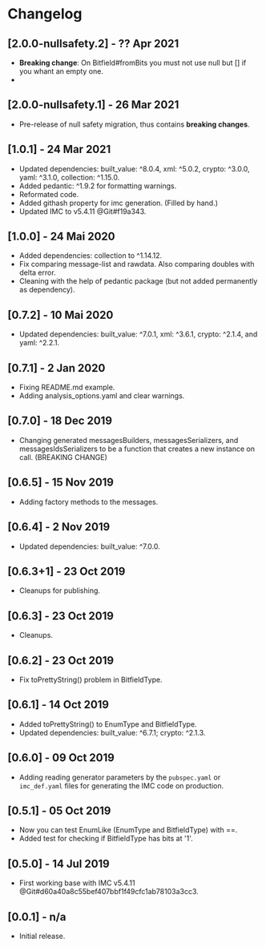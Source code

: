 # Changelog

## [2.0.0-nullsafety.2] - ?? Apr 2021

* **Breaking change**: On Bitfield#fromBits you must not use null but [] if you whant an empty one.
* 
## [2.0.0-nullsafety.1] - 26 Mar 2021

* Pre-release of null safety migration, thus contains **breaking changes**.

## [1.0.1] - 24 Mar 2021

* Updated dependencies: built_value: ^8.0.4, xml: ^5.0.2, crypto: ^3.0.0, yaml: ^3.1.0, collection: ^1.15.0.
* Added pedantic: ^1.9.2 for formatting warnings.
* Reformated code.
* Added githash property for imc generation. (Filled by hand.)
* Updated IMC to v5.4.11 @Git#f19a343.

## [1.0.0] - 24 Mai 2020

* Added dependencies: collection to ^1.14.12.
* Fix comparing message-list and rawdata. Also comparing doubles with
  delta error.
* Cleaning with the help of pedantic package (but not added permanently
  as dependency).

## [0.7.2] - 10 Mai 2020

* Updated dependencies: built_value: ^7.0.1, xml: ^3.6.1, crypto: ^2.1.4,
  and yaml: ^2.2.1.

## [0.7.1] - 2 Jan 2020

* Fixing README.md example.
* Adding analysis_options.yaml and clear warnings.

## [0.7.0] - 18 Dec 2019

* Changing generated messagesBuilders, messagesSerializers, and
  messagesIdsSerializers to be a function that creates a new instance on call.
  (BREAKING CHANGE)

## [0.6.5] - 15 Nov 2019

* Adding factory methods to the messages.

## [0.6.4] - 2 Nov 2019

* Updated dependencies: built_value: ^7.0.0.

## [0.6.3+1] - 23 Oct 2019

* Cleanups for publishing.

## [0.6.3] - 23 Oct 2019

* Cleanups.

## [0.6.2] - 23 Oct 2019

* Fix toPrettyString() problem in BitfieldType.

## [0.6.1] - 14 Oct 2019

* Added toPrettyString() to EnumType and BitfieldType.
* Updated dependencies: built_value: ^6.7.1; crypto: ^2.1.3.

## [0.6.0] - 09 Oct 2019

* Adding reading generator parameters by the `pubspec.yaml` or `imc_def.yaml`
  files for generating the IMC code on production.

## [0.5.1] - 05 Oct 2019

* Now you can test EnumLike (EnumType and BitfieldType) with ==.
* Added test for checking if BitfieldType has bits at '1'.

## [0.5.0] - 14 Jul 2019

* First working base with IMC v5.4.11 @Git#d60a40a8c55bef407bbf1f49cfc1ab78103a3cc3.

## [0.0.1] - n/a

* Initial release.
